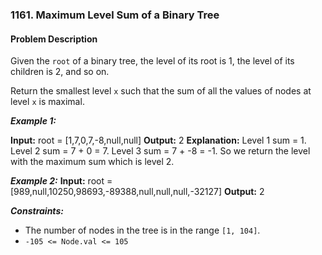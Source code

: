 ### 1161. Maximum Level Sum of a Binary Tree

#### Problem Description

Given the `root` of a binary tree, the level of its root is 1, the level of its children is 2, and so on.

Return the smallest level `x` such that the sum of all the values of nodes at level `x` is maximal.

***Example 1:*** 

**Input:**  root = [1,7,0,7,-8,null,null]
**Output:**  2
**Explanation:** 
Level 1 sum = 1.
Level 2 sum = 7 + 0 = 7.
Level 3 sum = 7 + -8 = -1.
So we return the level with the maximum sum which is level 2.

***Example 2:*** 
**Input:**  root = [989,null,10250,98693,-89388,null,null,null,-32127]
**Output:**  2
 
***Constraints:*** 
- The number of nodes in the tree is in the range `[1, 104]`.
- `-105 <= Node.val <= 105`